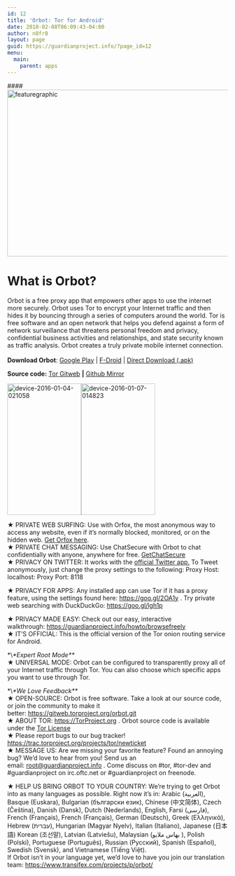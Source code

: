 ```yaml
---
id: 12
title: 'Orbot: Tor for Android'
date: 2010-02-08T06:09:43-04:00
author: n8fr8
layout: page
guid: https://guardianproject.info/?page_id=12
menu:
  main:
    parent: apps
---
```

####<img class="alignnone size-large wp-image-13245" src="https://guardianproject.info/wp-content/uploads/2010/02/featuregraphic-1024x500.png" alt="featuregraphic" width="780" height="381" srcset="https://guardianproject.info/wp-content/uploads/2010/02/featuregraphic.png 1024w, https://guardianproject.info/wp-content/uploads/2010/02/featuregraphic-300x146.png 300w, https://guardianproject.info/wp-content/uploads/2010/02/featuregraphic-768x375.png 768w" sizes="(max-width: 780px) 100vw, 780px" /> 

# What is Orbot?

Orbot is a free proxy app that empowers other apps to use the internet more securely. Orbot uses Tor to encrypt your Internet traffic and then hides it by bouncing through a series of computers around the world. Tor is free software and an open network that helps you defend against a form of network surveillance that threatens personal freedom and privacy, confidential business activities and relationships, and state security known as traffic analysis. Orbot creates a truly private mobile internet connection.  
<a href="https://play.google.com/store/apps/details?id=org.torproject.android" target="_blank"><br /> </a>**Download Orbot**: [Google Play](https://market.android.com/details?id=org.torproject.android) | [F-Droid](/fdroid) | [Direct Download (.apk)](https://guardianproject.info/releases/orbot-latest.apk)

**Source code:** [Tor Gitweb](https://gitweb.torproject.org/orbot.git) **|** [Github Mirror](https://github.com/n8fr8/orbot)

<img class="alignnone wp-image-13243 size-medium" src="https://guardianproject.info/wp-content/uploads/2010/02/device-2016-01-04-021058-169x300.png" alt="device-2016-01-04-021058" width="169" height="300" srcset="https://guardianproject.info/wp-content/uploads/2010/02/device-2016-01-04-021058-169x300.png 169w, https://guardianproject.info/wp-content/uploads/2010/02/device-2016-01-04-021058-576x1024.png 576w, https://guardianproject.info/wp-content/uploads/2010/02/device-2016-01-04-021058.png 720w" sizes="(max-width: 169px) 100vw, 169px" /><img class="alignnone size-medium wp-image-13241" src="https://guardianproject.info/wp-content/uploads/2010/02/device-2016-01-07-014823-169x300.png" alt="device-2016-01-07-014823" width="169" height="300" srcset="https://guardianproject.info/wp-content/uploads/2010/02/device-2016-01-07-014823-169x300.png 169w, https://guardianproject.info/wp-content/uploads/2010/02/device-2016-01-07-014823-576x1024.png 576w, https://guardianproject.info/wp-content/uploads/2010/02/device-2016-01-07-014823.png 720w" sizes="(max-width: 169px) 100vw, 169px" /> 

★ PRIVATE WEB SURFING: Use with Orfox, the most anonymous way to access any website, even if it’s normally blocked, monitored, or on the hidden web. [Get Orfox here](https://guardianproject.info/2015/06/30/orfox-aspiring-to-bring-tor-browser-to-android/).  
★ PRIVATE CHAT MESSAGING: Use ChatSecure with Orbot to chat confidentially with anyone, anywhere for free. [GetChatSecure](/apps/chatsecure)  
★ PRIVACY ON TWITTER: It works with the <a title="Official Twitter app with proxy feature" href="https://play.google.com/store/apps/details?id=com.twitter.android" target="_blank">official Twitter app.</a> To Tweet anonymously, just change the proxy settings to the following: Proxy Host: localhost: Proxy Port: 8118

★ PRIVACY FOR APPS: Any installed app can use Tor if it has a proxy feature, using the settings found here: <a href="https://www.google.com/url?q=https://goo.gl/2OA1y&sa=D&usg=AFQjCNFsNchgD26l7wuGhljFAZ_bG9ZpDQ" target="_blank">https://goo.gl/2OA1y</a> . Try private web searching with DuckDuckGo: <a href="https://www.google.com/url?q=https://goo.gl/lgh1p&sa=D&usg=AFQjCNFbZi1Gf8CrswIryqUmvLq0WYwI4Q" target="_blank">https://goo.gl/lgh1p</a>

★ PRIVACY MADE EASY: Check out our easy, interactive walkthrough: <a href="https://www.google.com/url?q=https://guardianproject.info/howto/browsefreely&sa=D&usg=AFQjCNEG7commrc67XrUxb_0tfKCMQPy2g" target="_blank">https://guardianproject.info/howto/browsefreely</a>  
★ IT’S OFFICIAL: This is the official version of the Tor onion routing service for Android.

\*\\*\*Expert Root Mode\*\**  
★ UNIVERSAL MODE: Orbot can be configured to transparently proxy all of your Internet traffic through Tor. You can also choose which specific apps you want to use through Tor.

\*\\*\*We Love Feedback\*\**  
★ OPEN-SOURCE: Orbot is free software. Take a look at our source code, or join the community to make it better: <a href="https://www.google.com/url?q=https://gitweb.torproject.org/orbot.git&sa=D&usg=AFQjCNEpj_yHjh9MXieeSi2hbbd5o0P_5Q" target="_blank">https://gitweb.torproject.org/orbot.git</a>  
★ ABOUT TOR: <a href="https://www.google.com/url?q=https://TorProject.org&sa=D&usg=AFQjCNHBD4XzmolnTDcgLMoDNg7Q2EREJw" target="_blank">https://TorProject.org</a> . Orbot source code is available under the [Tor License](https://gitweb.torproject.org/orbot.git/blob_plain/HEAD:/LICENSE)  
★ Please report bugs to our bug tracker! <a href="https://trac.torproject.org/projects/tor/newticket" target="_blank">https://trac.torproject.org/projects/tor/newticket</a>  
★ MESSAGE US: Are we missing your favorite feature? Found an annoying bug? We’d love to hear from you! Send us an email: [&#x72;o&#x6f;t&#x40;&#103;u&#x61;r&#x64;i&#x61;&#110;p&#x72;o&#x6a;&#101;c&#x74;.&#x69;n&#x66;&#111;](mailto:root&#64;guardia&#110;&#112;&#114;&#111;&#106;&#101;&#99;&#116;&#x2e;&#x69;&#x6e;&#x66;&#x6f;) . Come discuss on #tor, #tor-dev and #guardianproject on irc.oftc.net or #guardianproject on freenode.

★ HELP US BRING ORBOT TO YOUR COUNTRY: We’re trying to get Orbot into as many languages as possible. Right now it’s in: Arabic (العربية), Basque (Euskara), Bulgarian (български език), Chinese (中文简体), Czech (Čeština), Danish (Dansk), Dutch (Nederlands), English, Farsi (فارسی), French (Français), French (Français), German (Deutsch), Greek (Ελληνικά), Hebrew (עברית), Hungarian (Magyar Nyelv), Italian (Italiano), Japanese (日本語) Korean (조선말), Latvian (Latviešu), Malaysian (بهاس ملايو ), Polish (Polski), Portuguese (Português), Russian (Русский), Spanish (Español), Swedish (Svensk), and Vietnamese (Tiếng Việt).  
If Orbot isn’t in your language yet, we’d love to have you join our translation team: <a href="https://www.transifex.com/projects/p/orbot/" target="_blank">https://www.transifex.com/projects/p/orbot/</a>

<p style="text-align: center;">
